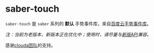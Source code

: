 # saber-touch

`saber-touch` 是 `saber` 系列的 **默认** 手势事件库，来自[百度云手势事件库](http://code.baidu.com)。

_注：当前为老版本，新版本正在优化中；使用时，请尽量与[新版API](https://github.com/einsteinhx/sumeru/wiki/touch.js-API)兼容。_

感谢[clouda团队](http://cloudajs.org)的支持。